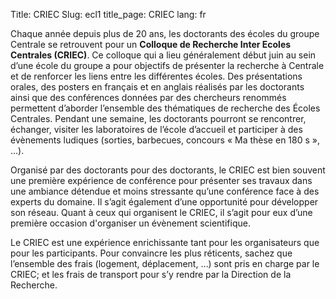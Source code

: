Title: CRIEC 
Slug: ecl1 
title_page:  CRIEC
lang: fr



Chaque année depuis plus de 20 ans, les doctorants des écoles du groupe Centrale se retrouvent pour un __Colloque de Recherche Inter Ecoles Centrales (CRIEC)__. Ce colloque qui a lieu généralement début juin au sein d’une école du groupe a pour objectifs de présenter la recherche à Centrale et de renforcer les liens entre les différentes écoles. Des présentations orales, des posters en français et en anglais réalisés par les doctorants ainsi que des conférences données par des chercheurs renommés permettent d’aborder l’ensemble des thématiques de recherche des Écoles Centrales. Pendant une semaine, les doctorants pourront se rencontrer, échanger, visiter les laboratoires de l’école d’accueil et participer à des évènements ludiques (sorties, barbecues, concours « Ma thèse en 180 s », …).

Organisé par des doctorants pour des doctorants, le CRIEC est bien souvent une première expérience de conférence pour présenter ses travaux dans une ambiance détendue et moins stressante qu’une conférence face à des experts du domaine. Il s’agit également d’une opportunité pour développer son réseau. Quant à ceux qui organisent le CRIEC, il s’agit pour eux d’une première occasion d'organiser un évènement scientifique.

Le CRIEC est une expérience enrichissante tant pour les organisateurs que pour les participants. Pour convaincre les plus réticents, sachez que l’ensemble des frais (logement, déplacement, …) sont pris en charge par le CRIEC; et les frais de transport pour s’y rendre par la Direction de la Recherche.

